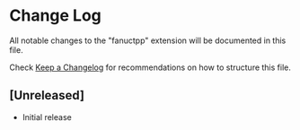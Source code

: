 # Change Log

All notable changes to the "fanuctpp" extension will be documented in this file.

Check [Keep a Changelog](http://keepachangelog.com/) for recommendations on how to structure this file.

## [Unreleased]

- Initial release